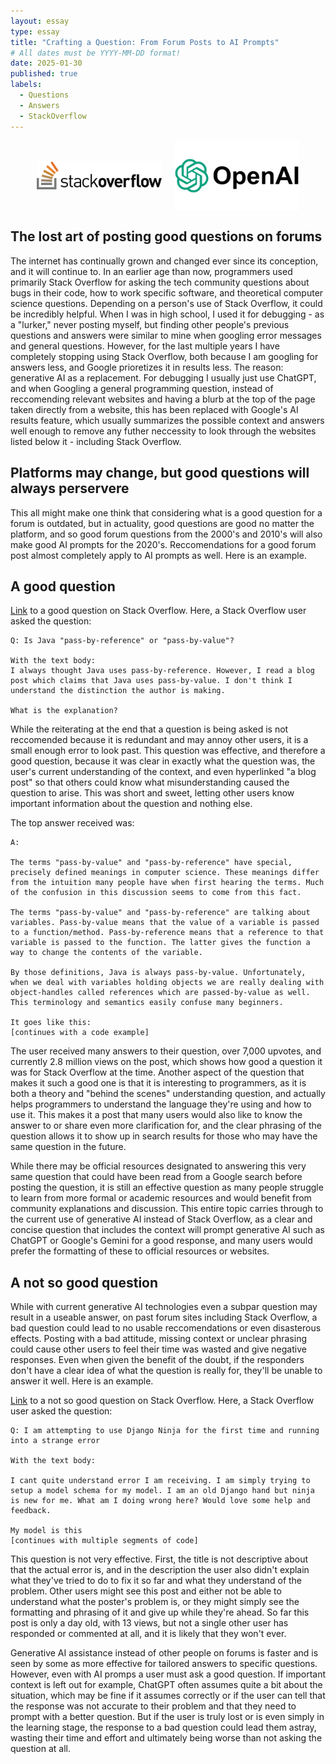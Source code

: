 ```yaml
---
layout: essay
type: essay
title: "Crafting a Question: From Forum Posts to AI Prompts"
# All dates must be YYYY-MM-DD format!
date: 2025-01-30
published: true
labels:
  - Questions
  - Answers
  - StackOverflow
---
```


<div style="display: flex; justify-content: center; align-items: center; gap: 20px;">
    <img src="../img/stack-overflow-logo-png-transparent.png" alt="Stack Overflow Logo" width="200">
    <img src="../img/open-ai-logo.png" alt="OpenAI Logo" width="200">
</div>

## The lost art of posting good questions on forums

The internet has continually grown and changed ever since its conception, and it will continue to. In an earlier age than now, programmers used primarily Stack Overflow for asking the tech community questions about bugs in their code, how to work specific software, and theoretical computer science questions. Depending on a person's use of Stack Overflow, it could be incredibly helpful. When I was in high school, I used it for debugging - as a "lurker," never posting myself, but finding other people's previous questions and answers were similar to mine when googling error messages and general questions. However, for the last multiple years I have completely stopping using Stack Overflow, both because I am googling for answers less, and Google prioretizes it in results less. The reason: generative AI as a replacement. For debugging I usually just use ChatGPT, and when Googling a general programming question, instead of reccomending relevant websites and having a blurb at the top of the page taken directly from a website, this has been replaced with Google's AI results feature, which usually summarizes the possible context and answers well enough to remove any futher neccessity to look through the websites listed below it - including Stack Overflow. 

## Platforms may change, but good questions will always perservere

This all might make one think that considering what is a good question for a forum is outdated, but in actuality, good questions are good no matter the platform, and so good forum questions from the 2000's and 2010's will also make good AI prompts for the 2020's. Reccomendations for a good forum post almost completely apply to AI prompts as well. Here is an example.

## A good question

[Link](https://stackoverflow.com/questions/40480/is-java-pass-by-reference-or-pass-by-value) to a good question on Stack Overflow.
Here, a Stack Overflow user asked the question: 
```
Q: Is Java "pass-by-reference" or "pass-by-value"?

With the text body:
I always thought Java uses pass-by-reference. However, I read a blog post which claims that Java uses pass-by-value. I don't think I understand the distinction the author is making.

What is the explanation?
```

While the reiterating at the end that a question is being asked is not reccomended because it is redundant and may annoy other users, it is a small enough error to look past. This question was effective, and therefore a good question, because it was clear in exactly what the question was, the user's current understanding of the context, and even hyperlinked "a blog post" so that others could know what misunderstanding caused the question to arise. This was short and sweet, letting other users know important information about the question and nothing else.

The top answer received was:

```
A:

The terms "pass-by-value" and "pass-by-reference" have special, precisely defined meanings in computer science. These meanings differ from the intuition many people have when first hearing the terms. Much of the confusion in this discussion seems to come from this fact.

The terms "pass-by-value" and "pass-by-reference" are talking about variables. Pass-by-value means that the value of a variable is passed to a function/method. Pass-by-reference means that a reference to that variable is passed to the function. The latter gives the function a way to change the contents of the variable.

By those definitions, Java is always pass-by-value. Unfortunately, when we deal with variables holding objects we are really dealing with object-handles called references which are passed-by-value as well. This terminology and semantics easily confuse many beginners.

It goes like this:
[continues with a code example]

```
 
The user received many answers to their question, over 7,000 upvotes, and currently 2.8 million views on the post, which shows how good a question it was for Stack Overflow at the time. Another aspect of the question that makes it such a good one is that it is interesting to programmers, as it is both a theory and "behind the scenes" understanding question, and actually helps programmers to understand the language they're using and how to use it. This makes it a post that many users would also like to know the answer to or share even more clarification for, and the clear phrasing of the question allows it to show up in search results for those who may have the same question in the future. 

While there may be official resources designated to answering this very same question that could have been read from a Google search before posting the question, it is still an effective question as many people struggle to learn from more formal or academic resources and would benefit from community explanations and discussion. This entire topic carries through to the current use of generative AI instead of Stack Overflow, as a clear and concise question that includes the context will prompt generative AI such as ChatGPT or Google's Gemini for a good response, and many users would prefer the formatting of these to official resources or websites.


## A not so good question

While with current generative AI technologies even a subpar question may result in a useable answer, on past forum sites including Stack Overflow, a bad question could lead to no usable reccomendations or even disasterous effects. Posting with a bad attitude, missing context or unclear phrasing could cause other users to feel their time was wasted and give negative responses. Even when given the benefit of the doubt, if the responders don't have a clear idea of what the question is really for, they'll be unable to answer it well. Here is an example.

[Link](https://stackoverflow.com/questions/79401639/i-am-attempting-to-use-django-ninja-for-the-first-time-and-running-into-a-strang) to a not so good question on Stack Overflow.
Here, a Stack Overflow user asked the question: 

```
Q: I am attempting to use Django Ninja for the first time and running into a strange error

With the text body:

I cant quite understand error I am receiving. I am simply trying to setup a model schema for my model. I am an old Django hand but ninja is new for me. What am I doing wrong here? Would love some help and feedback.

My model is this
[continues with multiple segments of code]
```
This question is not very effective. First, the title is not descriptive about that the actual error is, and in the description the user also didn't explain what they've tried to do to fix it so far and what they understand of the problem. Other users might see this post and either not be able to understand what the poster's problem is, or they might simply see the formatting and phrasing of it and give up while they're ahead. So far this post is only a day old, with 13 views, but not a single other user has responded or commented at all, and it is likely that they won't ever. 

Generative AI assistance instead of other people on forums is faster and is seen by some as more effective for tailored answers to specific questions. However, even with AI promps a user must ask a good question. If important context is left out for example, ChatGPT often assumes quite a bit about the situation, which may be fine if it assumes correctly or if the user can tell that the response was not accurate to their problem and that they need to prompt with a better question. But if the user is truly lost or is even simply in the learning stage, the response to a bad question could lead them astray, wasting their time and effort and ultimately being worse than not asking the question at all.
